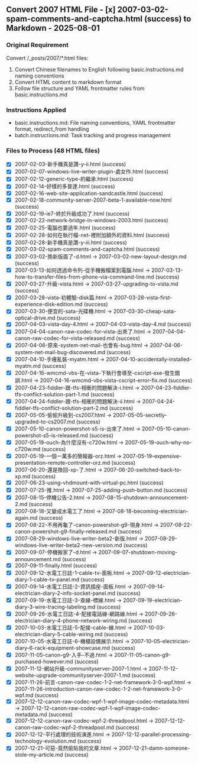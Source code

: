 ## Convert 2007 HTML File  - [x] 2007-03-02-spam-comments-and-captcha.html (success) to Markdown - 2025-08-01

### Original Requirement
Convert /_posts/2007/*.html files:
1. Convert Chinese filenames to English following basic.instructions.md naming conventions
2. Convert HTML content to markdown format
3. Follow file structure and YAML frontmatter rules from basic.instructions.md

### Instructions Applied
- basic.instructions.md: File naming conventions, YAML frontmatter format, redirect_from handling
- batch.instructions.md: Task tracking and progress management

### Files to Process (48 HTML files)

- [x] 2007-02-03-新手機真是讚-y-ii.html (success)
- [x] 2007-02-07-windows-live-writer-plugin-處女作.html (success)
- [x] 2007-02-12-generic-type-的繼承.html (success)
- [x] 2007-02-14-好樣的多普達.html (success)
- [x] 2007-02-16-web-site-application-sandcastle.html (success)
- [x] 2007-02-18-community-server-2007-beta-1-available-now.html (success)
- [x] 2007-02-19-ie7-終於升級成功了.html (success)
- [x] 2007-02-22-network-bridge-in-windows-2003.html (success)
- [x] 2007-02-25-電腦也要過年.html (success)
- [x] 2007-02-28-如何在執行檔-net-裡附加額外的資料.html (success)
- [x] 2007-02-28-新手機真是讚-y-iii.html (success)
- [x] 2007-03-02-spam-comments-and-captcha.html (success)
- [x] 2007-03-02-換新版面了-d.html → 2007-03-02-new-layout-design.md (success)
- [x] 2007-03-13-如何透過命令列-從手機搬檔案到電腦.html → 2007-03-13-how-to-transfer-files-from-phone-via-command-line.md (success)
- [x] 2007-03-27-升級-vista.html → 2007-03-27-upgrading-to-vista.md (success)
- [x] 2007-03-28-vista-初體驗-disk篇.html → 2007-03-28-vista-first-experience-disk-edition.md (success)
- [x] 2007-03-30-便宜的-sata-光碟機.html → 2007-03-30-cheap-sata-optical-drive.md (success)
- [x] 2007-04-03-vista-day-4.html → 2007-04-03-vista-day-4.md (success)
- [x] 2007-04-04-canon-raw-codec-for-vista-出來了.html → 2007-04-04-canon-raw-codec-for-vista-released.md (success)
- [x] 2007-04-06-原來-system-net-mail-也會有-bug.html → 2007-04-06-system-net-mail-bug-discovered.md (success)
- [x] 2007-04-10-手癢亂裝-myatm.html → 2007-04-10-accidentally-installed-myatm.md (success)
- [x] 2007-04-16-wmcmd-vbs-在-vista-下執行會導至-cscript-exe-發生錯誤.html → 2007-04-16-wmcmd-vbs-vista-cscript-error-fix.md (success)
- [x] 2007-04-23-fiddler-跟-tfs-相衝的問題解決-i.html → 2007-04-23-fiddler-tfs-conflict-solution-part-1.md (success)
- [x] 2007-04-24-fiddler-跟-tfs-相衝的問題解決-ii.html → 2007-04-24-fiddler-tfs-conflict-solution-part-2.md (success)
- [x] 2007-05-05-偷偷升級到-cs2007.html → 2007-05-05-secretly-upgraded-to-cs2007.md (success)
- [x] 2007-05-10-canon-powershot-s5-is-出來了.html → 2007-05-10-canon-powershot-s5-is-released.md (success)
- [x] 2007-05-19-ouch-為什麼沒有-c720w.html → 2007-05-19-ouch-why-no-c720w.md (success)
- [x] 2007-05-19-一個一萬多的簡報器-orz.html → 2007-05-19-expensive-presentation-remote-controller-orz.md (success)
- [x] 2007-06-20-還是換回-xp-了.html → 2007-06-20-switched-back-to-xp.md (success)
- [x] 2007-06-23-using-vhdmount-with-virtual-pc.html (success)
- [x] 2007-07-25-推.html → 2007-07-25-adding-push-button.md (success)
- [x] 2007-08-15-停機公告-2.html → 2007-08-15-shutdown-announcement-2.md (success)
- [x] 2007-08-18-又變成水電工了.html → 2007-08-18-becoming-electrician-again.md (success)
- [x] 2007-08-22-不用再龜了-canon-powershot-g9-現身.html → 2007-08-22-canon-powershot-g9-finally-released.md (success)
- [x] 2007-08-29-windows-live-writer-beta2-新版.html → 2007-08-29-windows-live-writer-beta2-new-version.md (success)
- [x] 2007-09-07-停機搬家了-d.html → 2007-09-07-shutdown-moving-announcement.md (success)
- [x] 2007-09-11-finally.html (success)
- [x] 2007-09-12-水電工日誌-1-cable-tv-面板.html → 2007-09-12-electrician-diary-1-cable-tv-panel.md (success)
- [x] 2007-09-14-水電工日誌-2-資訊插座-面板.html → 2007-09-14-electrician-diary-2-info-socket-panel.md (success)
- [x] 2007-09-19-水電工日誌-3-查線-標線.html → 2007-09-19-electrician-diary-3-wire-tracing-labeling.md (success)
- [x] 2007-09-26-水電工日誌-4-配接電話線-網路線.html → 2007-09-26-electrician-diary-4-phone-network-wiring.md (success)
- [x] 2007-10-03-水電工日誌-5-配接-cable-線.html → 2007-10-03-electrician-diary-5-cable-wiring.md (success)
- [x] 2007-10-05-水電工日誌-6-機櫃設備展示.html → 2007-10-05-electrician-diary-6-rack-equipment-showcase.md (success)
- [x] 2007-11-05-canon-g9-入手-不過.html → 2007-11-05-canon-g9-purchased-however.md (success)
- [x] 2007-11-12-網站升級-communityserver-2007-1.html → 2007-11-12-website-upgrade-communityserver-2007-1.md (success)
- [x] 2007-11-26-前言-canon-raw-codec-1-2-net-framework-3-0-wpf.html → 2007-11-26-introduction-canon-raw-codec-1-2-net-framework-3-0-wpf.md (success)
- [x] 2007-12-12-canon-raw-codec-wpf-1-wpf-image-codec-metadata.html → 2007-12-12-canon-raw-codec-wpf-1-wpf-image-codec-metadata.md (success)
- [x] 2007-12-12-canon-raw-codec-wpf-2-threadpool.html → 2007-12-12-canon-raw-codec-wpf-2-threadpool.md (success)
- [x] 2007-12-12-平行處理的技術演進.html → 2007-12-12-parallel-processing-technology-evolution.md (success)
- [x] 2007-12-21-可惡-竟然偷貼我的文章.html → 2007-12-21-damn-someone-stole-my-article.md (success)